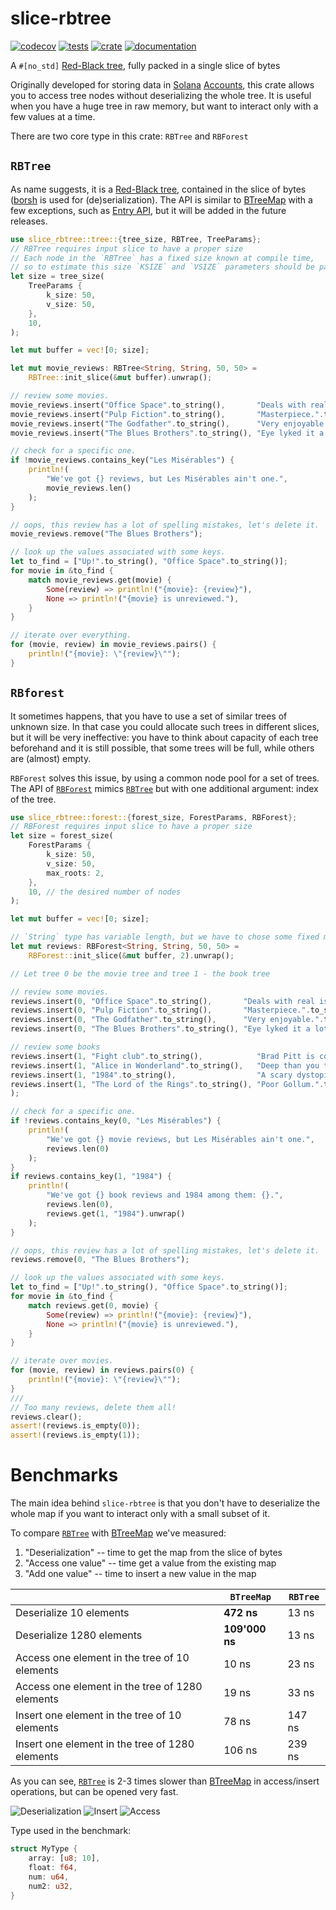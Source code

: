 # slice-rbtree
[![codecov](https://codecov.io/gh/solcery/slice-rbtree/branch/dev/graph/badge.svg?token=FCL7OIFKCE)](https://codecov.io/gh/solcery/slice-rbtree)
[![tests](https://github.com/solcery/slice-rbtree/actions/workflows/tests.yml/badge.svg)](https://github.com/solcery/slice-rbtree/actions/workflows/tests.yml)
[![crate](https://img.shields.io/crates/v/slice-rbtree.svg)](https://crates.io/crates/slice-rbtree)
[![documentation](https://docs.rs/slice-rbtree/badge.svg)](https://docs.rs/slice-rbtree)

A `#[no_std]` [Red-Black tree][2], fully packed in a single slice of bytes

Originally developed for storing data in [Solana][0] [Accounts][1], this crate allows you to
access tree nodes without deserializing the whole tree. It is useful when you have a huge
tree in raw memory, but want to interact only with a few values at a time.

There are two core type in this crate: `RBTree` and `RBForest`

## `RBTree`
As name suggests, it is a [Red-Black tree][2], contained in the slice of bytes ([borsh](https://github.com/near/borsh-rs) is used for (de)serialization).
The API is similar to [BTreeMap][3] with a few exceptions, such as [Entry API][4], but it will be added in the future releases.
```rust
use slice_rbtree::tree::{tree_size, RBTree, TreeParams};
// RBTree requires input slice to have a proper size
// Each node in the `RBTree` has a fixed size known at compile time,
// so to estimate this size `KSIZE` and `VSIZE` parameters should be passed to tree_size
let size = tree_size(
    TreeParams {
        k_size: 50,
        v_size: 50,
    },
    10,
);

let mut buffer = vec![0; size];

let mut movie_reviews: RBTree<String, String, 50, 50> =
    RBTree::init_slice(&mut buffer).unwrap();

// review some movies.
movie_reviews.insert("Office Space".to_string(),       "Deals with real issues in the workplace.".to_string());
movie_reviews.insert("Pulp Fiction".to_string(),       "Masterpiece.".to_string());
movie_reviews.insert("The Godfather".to_string(),      "Very enjoyable.".to_string());
movie_reviews.insert("The Blues Brothers".to_string(), "Eye lyked it a lot.".to_string());

// check for a specific one.
if !movie_reviews.contains_key("Les Misérables") {
    println!(
        "We've got {} reviews, but Les Misérables ain't one.",
        movie_reviews.len()
    );
}

// oops, this review has a lot of spelling mistakes, let's delete it.
movie_reviews.remove("The Blues Brothers");

// look up the values associated with some keys.
let to_find = ["Up!".to_string(), "Office Space".to_string()];
for movie in &to_find {
    match movie_reviews.get(movie) {
        Some(review) => println!("{movie}: {review}"),
        None => println!("{movie} is unreviewed."),
    }
}

// iterate over everything.
for (movie, review) in movie_reviews.pairs() {
    println!("{movie}: \"{review}\"");
}
```
## `RBforest`
It sometimes happens, that you have to use a set of similar trees of unknown size. In that
case you could allocate such trees in different slices, but it will be very ineffective: you
have to think about capacity of each tree beforehand and it is still possible, that some trees
will be full, while others are (almost) empty.

`RBForest` solves this issue, by using a common node pool for a set of trees.
The API of [`RBForest`](forest::RBForest) mimics [`RBTree`](tree::RBTree) but with one additional argument: index of the tree.
```rust
use slice_rbtree::forest::{forest_size, ForestParams, RBForest};
// RBForest requires input slice to have a proper size
let size = forest_size(
    ForestParams {
        k_size: 50,
        v_size: 50,
        max_roots: 2,
    },
    10, // the desired number of nodes
);

let mut buffer = vec![0; size];

// `String` type has variable length, but we have to chose some fixed maximum length (50 bytes for both key and value)
let mut reviews: RBForest<String, String, 50, 50> =
    RBForest::init_slice(&mut buffer, 2).unwrap();

// Let tree 0 be the movie tree and tree 1 - the book tree

// review some movies.
reviews.insert(0, "Office Space".to_string(),       "Deals with real issues in the workplace.".to_string());
reviews.insert(0, "Pulp Fiction".to_string(),       "Masterpiece.".to_string());
reviews.insert(0, "The Godfather".to_string(),      "Very enjoyable.".to_string());
reviews.insert(0, "The Blues Brothers".to_string(), "Eye lyked it a lot.".to_string());

// review some books
reviews.insert(1, "Fight club".to_string(),            "Brad Pitt is cool!".to_string());
reviews.insert(1, "Alice in Wonderland".to_string(),   "Deep than you think.".to_string());
reviews.insert(1, "1984".to_string(),                  "A scary dystopia.".to_string());
reviews.insert(1, "The Lord of the Rings".to_string(), "Poor Gollum.".to_string(),
);

// check for a specific one.
if !reviews.contains_key(0, "Les Misérables") {
    println!(
        "We've got {} movie reviews, but Les Misérables ain't one.",
        reviews.len(0)
    );
}
if reviews.contains_key(1, "1984") {
    println!(
        "We've got {} book reviews and 1984 among them: {}.",
        reviews.len(0),
        reviews.get(1, "1984").unwrap()
    );
}

// oops, this review has a lot of spelling mistakes, let's delete it.
reviews.remove(0, "The Blues Brothers");

// look up the values associated with some keys.
let to_find = ["Up!".to_string(), "Office Space".to_string()];
for movie in &to_find {
    match reviews.get(0, movie) {
        Some(review) => println!("{movie}: {review}"),
        None => println!("{movie} is unreviewed."),
    }
}

// iterate over movies.
for (movie, review) in reviews.pairs(0) {
    println!("{movie}: \"{review}\"");
}
///
// Too many reviews, delete them all!
reviews.clear();
assert!(reviews.is_empty(0));
assert!(reviews.is_empty(1));
```
[0]: https://docs.solana.com/
[1]: https://docs.rs/solana-sdk/latest/solana_sdk/account/struct.Account.html
[2]: https://en.wikipedia.org/wiki/Red%E2%80%93black_tree
[3]: https://doc.rust-lang.org/stable/std/collections/btree_map/struct.BTreeMap.html
[4]: https://doc.rust-lang.org/stable/std/collections/struct.BTreeMap.html#method.entry
# Benchmarks
The main idea behind `slice-rbtree` is that you don't have to deserialize the whole map if you want to interact only with a small subset of it.

To compare [`RBTree`](tree::RBTree) with [BTreeMap][3] we've measured:
1. "Deserialization" -- time to get the map from the slice of bytes
2. "Access one value" -- time get a value from the existing map
3. "Add one value" -- time to insert a new value in the map

|                                                 |  `BTreeMap`  |`RBTree`|
|                       -                         |     --       |   --   |
|           Deserialize 10 elements               |   **472 ns**   | 13 ns  |
|          Deserialize 1280 elements              | **109'000 ns** | 13 ns  |
| Access one element in the tree of 10 elements   |    10 ns     | 23 ns  |
| Access one element in the tree of 1280 elements |    19 ns     | 33 ns  |
| Insert one element in the tree of 10 elements   |    78 ns     | 147 ns |
| Insert one element in the tree of 1280 elements |    106 ns    | 239 ns |

As you can see, [`RBTree`](tree::RBTree) is 2-3 times slower than [BTreeMap][3] in access/insert operations, but can be opened very fast.

![Deserialization](https://raw.githubusercontent.com/solcery/slice-rbtree/main/assets/deserialization.svg)
![Insert](https://raw.githubusercontent.com/solcery/slice-rbtree/main/assets/insert.svg)
![Access](https://raw.githubusercontent.com/solcery/slice-rbtree/main/assets/access.svg)

Type used in the benchmark:
```rust
struct MyType {
    array: [u8; 10],
    float: f64,
    num: u64,
    num2: u32,
}
```
